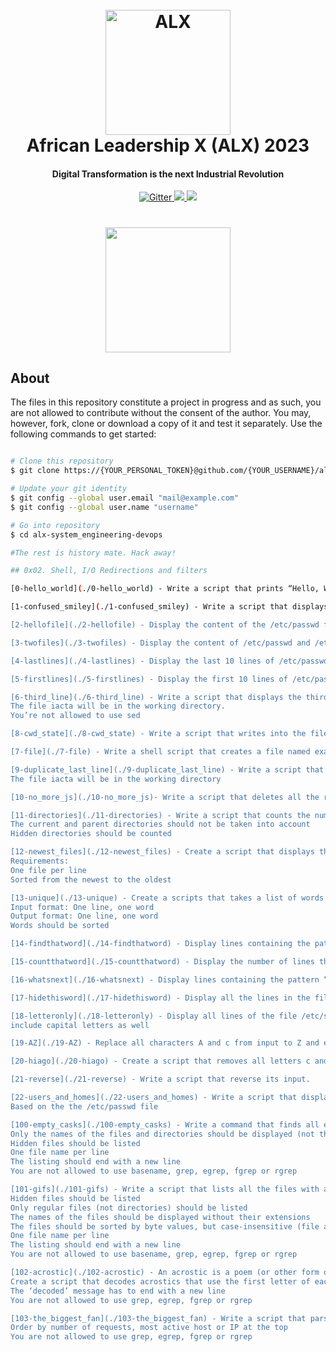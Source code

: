 
<h1 align="center">
  <br>
  <a href="#"><img src="https://images.squarespace-cdn.com/content/v1/5f064fad5065bf4b98603cbe/1470eb72-6bc8-44da-944d-cd43a2c9d162/ALX+PNG.png" alt="ALX" width="200"></a>
  <br>
  African Leadership X (ALX) 2023
  <br>
</h1>

<h4 align="center">Digital Transformation is the next Industrial Revolution</h4>

<p align="center">
  <a href="#">
    <img src="https://forthebadge.com/images/badges/built-with-love.svg"
         alt="Gitter">
  </a>
  <a href="#">
      <img src="https://forthebadge.com/images/badges/powered-by-electricity.svg">
  </a>
  <a href="#">
    <img src="https://forthebadge.com/images/badges/no-ragrets.svg">
  </a>
</p>

<h1 align="center">
  <a href="#"><img src="https://media.tenor.com/whgQwNlVvNkAAAAi/xero-code.gif" width="200"></a>
</h1>


## About

The files in this repository constitute a project in progress and as such, you are not allowed to contribute without the consent of the author. You may, however, fork, clone or download a copy of it and test it separately. Use the following commands to get started:

```bash

# Clone this repository
$ git clone https://{YOUR_PERSONAL_TOKEN}@github.com/{YOUR_USERNAME}/alx-system_engineering-devops.git

# Update your git identity
$ git config --global user.email "mail@example.com"
$ git config --global user.name "username"

# Go into repository
$ cd alx-system_engineering-devops

#The rest is history mate. Hack away!

## 0x02. Shell, I/O Redirections and filters

[0-hello_world](./0-hello_world) - Write a script that prints “Hello, World”, followed by a new line to the standard output.

[1-confused_smiley](./1-confused_smiley) - Write a script that displays a confused smiley "(Ôo)'.

[2-hellofile](./2-hellofile) - Display the content of the /etc/passwd file.\

[3-twofiles](./3-twofiles) - Display the content of /etc/passwd and /etc/hosts

[4-lastlines](./4-lastlines) - Display the last 10 lines of /etc/passwd

[5-firstlines](./5-firstlines) - Display the first 10 lines of /etc/passwd

[6-third_line](./6-third_line) - Write a script that displays the third line of the file iacta.
The file iacta will be in the working directory. 
You’re not allowed to use sed

[8-cwd_state](./8-cwd_state) - Write a script that writes into the file ls_cwd_content the result of the command ls -la. If the file ls_cwd_content already exists, it should be overwritten. If the file ls_cwd_content does not exist, create it.

[7-file](./7-file) - Write a shell script that creates a file named exactly \*\\'"Holberton School"\'\\*$\?\*\*\*\*\*:) containing the text Holberton School ending by a new line.

[9-duplicate_last_line](./9-duplicate_last_line) - Write a script that duplicates the last line of the file iacta
The file iacta will be in the working directory

[10-no_more_js](./10-no_more_js)- Write a script that deletes all the regular files (not the directories) with a .js extension that are present in the current directory and all its subfolders.

[11-directories](./11-directories) - Write a script that counts the number of directories and sub-directories in the current directory.
The current and parent directories should not be taken into account
Hidden directories should be counted

[12-newest_files](./12-newest_files) - Create a script that displays the 10 newest files in the current directory.
Requirements:
One file per line
Sorted from the newest to the oldest

[13-unique](./13-unique) - Create a scripts that takes a list of words as input and prints only words that appear exactly once.
Input format: One line, one word
Output format: One line, one word
Words should be sorted

[14-findthatword](./14-findthatword) - Display lines containing the pattern “root” from the file /etc/passwd (grep it)

[15-countthatword](./15-countthatword) - Display the number of lines that contain the pattern “bin” in the file /etc/passwd

[16-whatsnext](./16-whatsnext) - Display lines containing the pattern “root” and 3 lines after them in the file 

[17-hidethisword](./17-hidethisword) - Display all the lines in the file /etc/passwd that do not contain the pattern “bin”.

[18-letteronly](./18-letteronly) - Display all lines of the file /etc/ssh/sshd_config starting with a letter.
include capital letters as well

[19-AZ](./19-AZ) - Replace all characters A and c from input to Z and e respectively.

[20-hiago](./20-hiago) - Create a script that removes all letters c and C from input.

[21-reverse](./21-reverse) - Write a script that reverse its input.

[22-users_and_homes](./22-users_and_homes) - Write a script that displays all users and their home directories, sorted by users.
Based on the the /etc/passwd file

[100-empty_casks](./100-empty_casks) - Write a command that finds all empty files and directories in the current directory and all sub-directories.
Only the names of the files and directories should be displayed (not the entire path)
Hidden files should be listed
One file name per line
The listing should end with a new line
You are not allowed to use basename, grep, egrep, fgrep or rgrep

[101-gifs](./101-gifs) - Write a script that lists all the files with a .gif extension in the current directory and all its sub-directories.
Hidden files should be listed
Only regular files (not directories) should be listed
The names of the files should be displayed without their extensions
The files should be sorted by byte values, but case-insensitive (file aaa should be listed before file bbb, file .b should be listed before file a, and file Rona should be listed after file jay)
One file name per line
The listing should end with a new line
You are not allowed to use basename, grep, egrep, fgrep or rgrep

[102-acrostic](./102-acrostic) - An acrostic is a poem (or other form of writing) in which the first letter (or syllable, or word) of each line (or paragraph, or other recurring feature in the text) spells out a word, message or the alphabet. The word comes from the French acrostiche from post-classical Latin acrostichis). As a form of constrained writing, an acrostic can be used as a mnemonic device to aid memory retrieval. Read more.
Create a script that decodes acrostics that use the first letter of each line.
The ‘decoded’ message has to end with a new line
You are not allowed to use grep, egrep, fgrep or rgrep

[103-the_biggest_fan](./103-the_biggest_fan) - Write a script that parses web servers logs in TSV format as input and displays the 11 hosts or IP addresses which did the most requests.
Order by number of requests, most active host or IP at the top
You are not allowed to use grep, egrep, fgrep or rgrep

